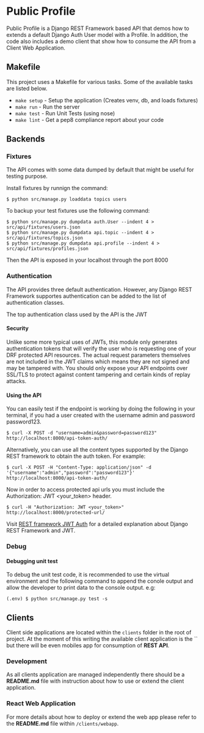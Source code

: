# Public Profile

Public Profile is a Django REST Framework based API that demos how to extends
a default Django Auth User model with a Profile. In addition, the code also
includes a demo client that show how to consume the API from a Client Web
Application.

## Makefile

This project uses a Makefile for various tasks. Some of the available tasks
are listed below.

* `make setup`  - Setup the application (Creates venv, db, and loads fixtures)
* `make run`    - Run the server
* `make test`   - Run Unit Tests (using nose)
* `make lint`   - Get a pep8 compliance report about your code

## Backends
### Fixtures
The API comes with some data dumped by default that might be useful for testing
purpose.

Install fixtures by runnign the command:
```shell
$ python src/manage.py loaddata topics users
```

To backup your test fixtures use the following command:
```shell
$ python src/manage.py dumpdata auth.User --indent 4 > src/api/fixtures/users.json
$ python src/manage.py dumpdata api.topic --indent 4 > src/api/fixtures/topics.json
$ python src/manage.py dumpdata api.profile --indent 4 > src/api/fixtures/profiles.json
```

Then the API is exposed in your localhost through the port 8000
### Authentication
The API provides three default authentication. However, any Django REST
Framework supportes authentication can be added to the list of authentication
classes.

The top authentication class used by the API is the JWT

#### Security
Unlike some more typical uses of JWTs, this module only generates authentication
tokens that will verify the user who is requesting one of your DRF protected API
resources. The actual request parameters themselves are not included in the JWT
claims which means they are not signed and may be tampered with. You should only
expose your API endpoints over SSL/TLS to protect against content tampering and
certain kinds of replay attacks.

#### Using the API
You can easily test if the endpoint is working by doing the following in your
terminal, if you had a user created with the username admin and password
password123.

```shell
$ curl -X POST -d "username=admin&password=password123" http://localhost:8000/api-token-auth/
```

Alternatively, you can use all the content types supported by the Django REST
framework to obtain the auth token. For example:
```shell
$ curl -X POST -H "Content-Type: application/json" -d '{"username":"admin","password":"password123"}' http://localhost:8000/api-token-auth/
```

Now in order to access protected api urls you must include the Authorization:
JWT <your_token> header.
```shell
$ curl -H "Authorization: JWT <your_token>" http://localhost:8000/protected-url/
```

Visit [REST framework JWT Auth](http://getblimp.github.io/django-rest-framework-jwt/)
for a detailed explanation about Django REST Framework and JWT.


### Debug
#### Debugging unit test
To debug the unit test code, it is recommended to use the virtual environment
and the following command to append the conole output and allow the developer
to print data to the console output. e.g:
```shell
(.env) $ python src/manage.py test -s
```
## Clients

Client side applications are located within the `clients` folder in the root of
project. At the moment of this writing the available client application is the
`` but there will be even mobiles app for
consumption of __REST API__.

### Development
As all clients application are managed independently there should be a
__README.md__ file with instruction about how to use or extend the client
application.

### React Web Application
For more details about how to deploy or extend the web app please refer to the
__README.md__ file within `/clients/webapp`.
